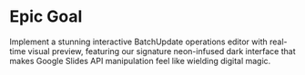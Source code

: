 # Epic Goal

Implement a stunning interactive BatchUpdate operations editor with real-time visual preview, featuring our signature neon-infused dark interface that makes Google Slides API manipulation feel like wielding digital magic.
